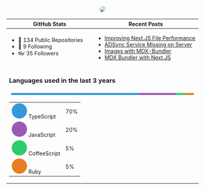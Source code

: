 <div align="center">
  <a href="https://www.alaycock.co.uk">
    <img src="https://www.alaycock.co.uk/img/social/social.jpg" width="600" style="border-radius:10px;" />
  </a>
  <table border="0" cellspacing="0" cellpadding="0">
    <thead>
      <tr>
        <th>GitHub Stats</th>
        <th>Recent Posts</th>
      </tr>
    </thead>
    <tbody>
      <tr>
        <td>
          <!-- START STATS -->
<ul>
<li>📘 134 Public Repositories</li>
<li>👀 9 Following</li>
<li>👓 35 Followers</li>
</ul>
<!-- END STATS -->
        </td>
        <td>
          <!-- START SITE -->
<ul><li><a href="https://www.alaycock.co.uk/2021/06/improving-nextjs-file-performance">Improving Next.JS File Performance</a></li>
<li><a href="https://www.alaycock.co.uk/2021/06/adsync-missing">ADSync Service Missing on Server</a></li>
<li><a href="https://www.alaycock.co.uk/2021/04/images-with-mdx-bundler">Images with MDX-Bundler</a></li>
<li><a href="https://www.alaycock.co.uk/2021/03/mdx-bundler">MDX Bundler with Next.JS</a></li></ul>
<!-- END SITE -->
        </td>
      </tr>
      <tr>
        <td colspan="2">
        <!-- START LANGUAGES -->
<h3>Languages used in the last 3 years</h3>
<img src="assets/languages.svg" alt="Languages Graph" />
<table>
<tbody>
<tr><td><img src="assets/circle-0.svg" alt="Language Color" /> TypeScript</td><td>70%</td></tr><tr><td><img src="assets/circle-1.svg" alt="Language Color" /> JavaScript</td><td>20%</td></tr><tr><td><img src="assets/circle-2.svg" alt="Language Color" /> CoffeeScript</td><td>5%</td></tr><tr><td><img src="assets/circle-3.svg" alt="Language Color" /> Ruby</td><td>5%</td></tr>
</tbody>
</table>
<!-- END LANGUAGES -->
        </td>
      </tr>
    </tbody>
  </table>
</div>
